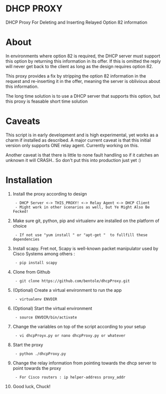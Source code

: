 # DHCP PROXY
DHCP Proxy For Deleting and Inserting Relayed Option 82 information

# About

In environments where option 82 is required, the DHCP server must support this option by 
returning this information in its offer. If this is omitted the reply will never get back
to the client as long as the design requires option 82.

This proxy provides a fix by stripping the option 82 information in the request and
re-inserting it in the offer, meaning the server is oblivious about this information.

The long time solution is to use a DHCP server that supports this option, but this proxy is feasable
short time solution

# Caveats

This script is in early development and is high experimental, yet works as a charm if installed as described.
A major current caveat is that this initial version only supports ONE relay agent. Currently working on this.

Another caveat is that there is little to none fault handling so if it catches an unknown it will CRASH.. So don't put this into production just yet :)

# Installation

1. Install the proxy  according to design

		- DHCP Server <-> THIS_PROXY! <-> Relay Agent <-> DHCP Client
		- Might work in other scenarios as well, but Ye Might Also Be Fecked!

2. Make sure git, python, pip and virtualenv are installed on the platform of choice

		- If not use "yum install " or "apt-get "  to fullfill these dependencies

3. Install scapy. Fret not, Scapy is well-known packet manipulator used by Cisco Systems among others : 

		- pip install scapy

4. Clone from Github

		- git clone https://github.com/bentole/dhcpProxy.git

5. (Optional) Create a virtual environment to run the app

		- virtualenv ENVDIR 

6. (Optional) Start the virtual environment

		- source ENVDIR/bin/activate
		
7. Change the variables on top of the script according to your setup

		- vi dhcpProyx.py or nano dhcpProxy.py or whatever

7. Start the proxy

		- python ./dhcpProxy.py
		
8. Change the relay information from pointing towards the dhcp server to point towards the proxy

		- For Cisco routers : ip helper-address proxy_addr

8. Good luck, Chuck!

